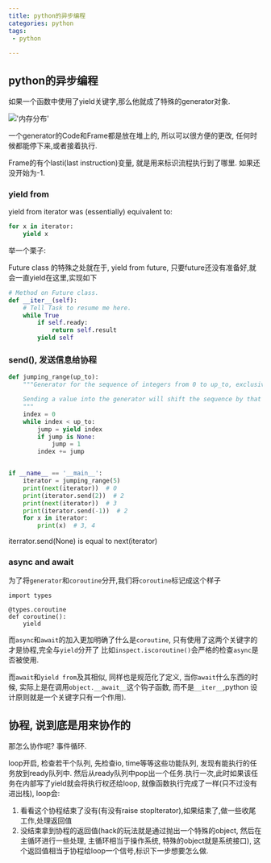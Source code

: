 ```yaml
---
title: python的异步编程
categories: python
tags:
 - python
 
---
```

## python的异步编程

如果一个函数中使用了yield关键字,那么他就成了特殊的generator对象.

!['内存分布'](http://aosabook.org/en/500L/crawler-images/generator.png)

一个generator的Code和Frame都是放在堆上的, 所以可以很方便的更改, 任何时候都能停下来,或者接着执行.

Frame的有个lasti(last instruction)变量, 就是用来标识流程执行到了哪里. 如果还没开始为-1.


### yield from

yield from iterator was (essentially) equivalent to:

```python
for x in iterator:
    yield x
```

举一个栗子:

Future class 的特殊之处就在于, yield from future, 只要future还没有准备好,就会一直yield在这里,实现如下

```python
# Method on Future class.
def __iter__(self):
    # Tell Task to resume me here.
    while True
        if self.ready:
            return self.result
        yield self
```

### send(), 发送信息给协程

```python
def jumping_range(up_to):
    """Generator for the sequence of integers from 0 to up_to, exclusive.

    Sending a value into the generator will shift the sequence by that amount.
    """
    index = 0
    while index < up_to:
        jump = yield index
        if jump is None:
            jump = 1
        index += jump


if __name__ == '__main__':
    iterator = jumping_range(5)
    print(next(iterator))  # 0
    print(iterator.send(2))  # 2
    print(next(iterator))  # 3
    print(iterator.send(-1))  # 2
    for x in iterator:
        print(x)  # 3, 4
```

iterrator.send(None) is equal to next(iterator)

### async and await

为了将`generator`和`coroutine`分开,我们将`coroutine`标记成这个样子

```
import types

@types.coroutine
def coroutine():
    yield
```

而`async`和`await`的加入更加明确了什么是`coroutine`, 只有使用了这两个关键字的才是协程,完全与`yield`分开了 比如`inspect.iscoroutine()`会严格的检查`async`是否被使用.

而`await`和`yield from`及其相似, 同样也是规范化了定义, 当你`await`什么东西的时候, 实际上是在调用`object.__await__`这个钩子函数, 而不是`__iter__`,python 设计原则就是一个关键字只有一个作用). 

## 协程, 说到底是用来协作的

那怎么协作呢? 事件循环.

loop开启, 检查若干个队列, 先检查io, time等等这些功能队列, 发现有能执行的任务放到ready队列中.
然后从ready队列中pop出一个任务.执行一次,此时如果该任务在内部写了yield就会将执行权还给loop, 就像函数执行完成了一样(只不过没有进出栈), loop会:

1. 看看这个协程结束了没有(有没有raise stopIterator),如果结束了,做一些收尾工作,处理返回值
2. 没结束拿到协程的返回值(hack的玩法就是通过抛出一个特殊的object, 然后在主循环进行一些处理, 主循环相当于操作系统, 特殊的object就是系统接口), 这个返回值相当于协程给loop一个信号,标识下一步想要怎么做.


